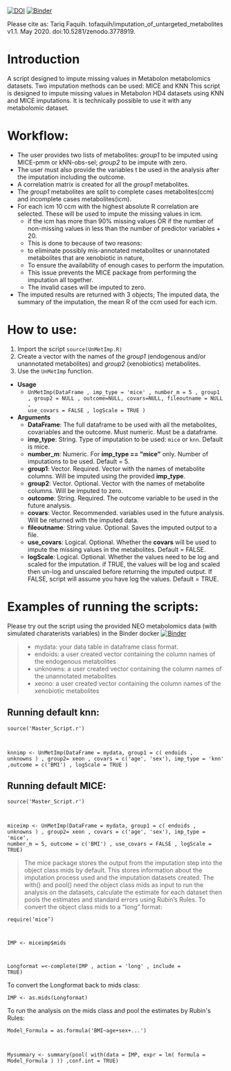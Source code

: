 [![DOI](https://zenodo.org/badge/DOI/10.5281/zenodo.4167193.svg)](https://doi.org/10.5281/zenodo.4167193) [![Binder](https://mybinder.org/badge_logo.svg)](https://mybinder.org/v2/gh/tofaquih/imputation_of_untargeted_metabolites/HEAD?filepath=Example.ipynb)

Please cite as: Tariq Faquih. tofaquih/imputation_of_untargeted_metabolites v1.1. May 2020. doi:10.5281/zenodo.3778919.

# Introduction
A script designed to impute missing values in Metabolon metabolomics datasets. Two imputation methods can be used: MICE and KNN
This script is designed to impute missing values in Metabolon HD4 datasets using KNN and MICE imputations. It is technically possible to use it with any metabolomic dataset.

# Workflow: 
- The user provides two lists of metabolites: *group1* to be imputed using MICE-pmm or kNN-obs-sel; *group2* to be impute with zero.
- The user must also provide the variables t be used in the analysis after the imputation including the outcome.
- A correlation matrix is created for all the *group1* metabolites.
- The *group1* metabolites are split to complete cases metabolites(ccm) and incomplete cases metabolites(icm).
- For each icm 10 ccm with the highest absolute R correlation are selected. These will be used to impute the missing values in icm.
  - if the icm has more than 90% missing values OR if the number of non-missing values in less than the number of predictor variables + 20. 
  - This is done to because of two reasons:
  - to eliminate possibly mis-annotated metabolites or unannotated metabolites that are xenobiotic in nature, 
  - To ensure the availability of enough cases to perform the imputation. 
  - This issue prevents the MICE package from performing the imputation all together.
  - The invalid cases will be imputed to zero.
- The imputed results are returned with 3 objects; The imputed data, the summary of the imputation, the mean R of the ccm used for each icm.

# How to use:
1. Import the script <code>source(UnMetImp.R)</code>
2. Create a vector with the names of the *group1* (endogenous and/or unannotated metabolites) and *group2* (xenobiotics) metabolites.
3. Use the <code>UnMetImp</code> function.
  - **Usage**
    - <code>UnMetImp(DataFrame , 
                    imp_type = 'mice' , 
                    number_m = 5 , 
                    group1 , 
                    group2 = NULL , 
                    outcome=NULL,
                    covars=NULL, 
                    fileoutname = NULL , 
                    use_covars = FALSE , 
                    logScale = TRUE )</code>
  - **Arguments**
    - **DataFrame**: The full dataframe to be used with all the metabolites, covariables and the outcome. Must numeric. Must be a dataframe.
    - **imp_type**: String. Type of imputation to be used: <code>mice</code> or <code>knn</code>. Default is mice.
    - **number_m**: Numeric. For __imp_type == "mice"__ only. Number of imputations to be used. Default = 5.    
    - **group1**: Vector. Required. Vector with the names of metabolite columns. Will be imputed using the provided __imp_type__.
    - **group2**: Vector. Optional. Vector with the names of metabolite columns. Will be imputed to zero.
    - **outcome**: String. Required. The outcome variable to be used in the future analysis.
    - **covars**: Vector. Recommended. variables used in the future analysis. Will be returned with the imputed data.
    - **fileoutname**: String value. Optional. Saves the imputed output to a file.
    - **use_covars**: Logical. Optional. Whether the __covars__ will be used to impute the missing values in the metabolites. Default = FALSE.
    - **logScale**: Logical. Optional. Whether the values need to be log and scaled for the imputation. if TRUE, the values will be log and scaled then un-log and unscaled before returning the imputed output. If FALSE, script will assume you have log the values. Default = TRUE.
# Examples of running the scripts:
Please try out the script using the provided NEO metabolomics data (with simulated charaterists variables) in the Binder docker [![Binder](https://mybinder.org/badge_logo.svg)](https://mybinder.org/v2/gh/tofaquih/imputation_of_untargeted_metabolites/HEAD?filepath=Example.ipynb)

> - mydata: your data table in dataframe class format.
> - endoids: a user created vector containing the column names of the endogenous metabolites 
> - unknowns: a user created vector containing the column names of the unannotated metabolites 
> - xeono: a user created vector containing the column names of the xenobiotic metabolites 

## Running default knn:
  <code>source('Master_Script.r')
  
  knnimp <- UnMetImp(DataFrame = mydata,  group1 = c( endoids , unknowns )  , group2= xeon , covars = c('age', 'sex'), imp_type = 'knn' ,outcome = c('BMI') , logScale = TRUE )</code>

## Running default MICE:

 <code>source('Master_Script.r')
  
 miceimp <- UnMetImp(DataFrame = mydata,  group1 = c( endoids , unknowns )  , group2= xeon , covars = c('age', 'sex'), imp_type = 'mice', number_m = 5, outcome = c('BMI') ,  use_covars = FALSE , logScale = TRUE)</code>
 
> The mice package stores the output from the imputation step into the object class mids by default. This stores information about the imputation process used and the imputation datasets created. The with() and pool() need the object class mids as input to run the analysis on the datasets, calculate the estimate for each dataset then pools the estimates and standard errors using Rubin’s Rules.
To convert the object class mids to a “long” format: 

<code>require(‘mice’) 
  
IMP <- miceimp$mids  

Longformat =<-complete(IMP ,  action = 'long' , include = TRUE)</code>
  
To convert the Longformat back to mids class:

<code>IMP <- as.mids(Longformat)</code>

To run the analysis on the mids class and pool the estimates by Rubin's Rules:

<code>Model_Formula = as.formula('BMI~age+sex+...')
  
 Mysummary <- summary(pool( with(data = IMP,  expr = lm( formula = Model_Formula ) ))  ,conf.int = TRUE) </code>
  
